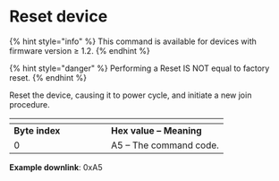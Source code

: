 # Reset device

{% hint style="info" %}
This command is available for devices with firmware version ≥ 1.2.
{% endhint %}

{% hint style="danger" %}
Performing a Reset IS NOT equal to factory reset.
{% endhint %}

Reset the device, causing it to power cycle, and initiate a new join procedure.

<table data-header-hidden><thead><tr><th width="158"></th><th></th></tr></thead><tbody><tr><td><strong>Byte index</strong></td><td><strong>Hex value – Meaning</strong></td></tr><tr><td>0</td><td>A5 – The command code.</td></tr></tbody></table>

**Example downlink**: 0xA5
